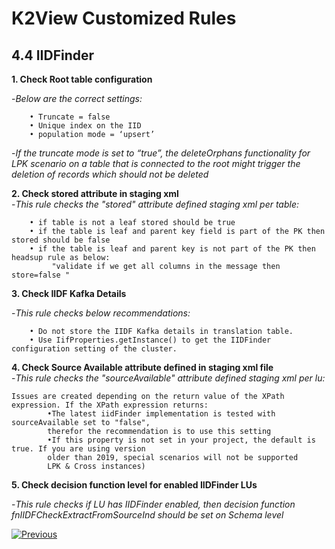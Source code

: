# K2View Customized Rules

## 4.4	IIDFinder

**1. Check Root table configuration**

   -*Below are the correct settings:*
	
		• Truncate = false  
		• Unique index on the IID  
		• population mode = ‘upsert’  
		
  -*If the truncate mode is set to “true”, the deleteOrphans functionality for LPK scenario on a table that is connected to the root might trigger the deletion of records which should not be deleted*
	  
  
**2. Check stored attribute in staging xml**  
	-*This rule checks the "stored" attribute defined staging xml per table:*

		• if table is not a leaf stored should be true
		• if the table is leaf and parent key field is part of the PK then stored should be false
		• if the table is leaf and parent key is not part of the PK then headsup rule as below:
 			 "validate if we get all columns in the message then store=false "

**3. Check IIDF Kafka Details**  

   -*This rule checks below recommendations:* 

		• Do not store the IIDF Kafka details in translation table.
		• Use IifProperties.getInstance() to get the IIDFinder configuration setting of the cluster.

**4. Check Source Available attribute defined in staging xml file**  
	-*This rule checks the "sourceAvailable" attribute defined staging xml per lu:*

	Issues are created depending on the return value of the XPath expression. If the XPath expression returns:
			•The latest iidFinder implementation is tested with sourceAvailable set to "false",
			therefor the recommendation is to use this setting
			•If this property is not set in your project, the default is true. If you are using version
			older than 2019, special scenarios will not be supported
			LPK & Cross instances)

**5. Check decision function level for enabled IIDFinder LUs**  

   -*This rule checks if LU has IIDFinder enabled, then decision function fnIIDFCheckExtractFromSourceInd should be set on Schema level*



[![Previous](/articles/images/Previous.png)](/articles/COE/SonarQube/04_K2View_Customized_Rules/03_Cassandra.md)

